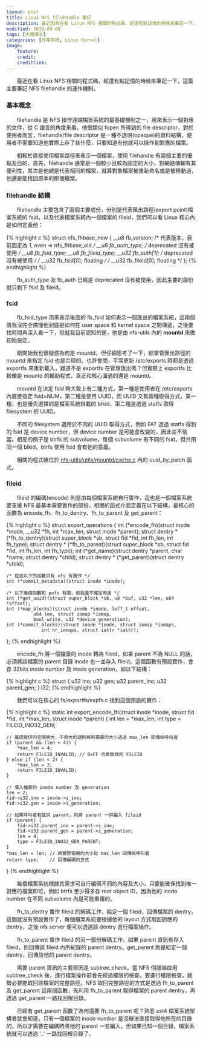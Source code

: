 ```yaml
---
layout: post
title: Linux NFS filehandle 筆記
description: 最近因為在看 Linux NFS 相關的程式碼，趁還有點記憶的時候來筆記一下，這篇主要筆記 NFS filehandle，是 NFS 操作遠端檔案系統的最基礎機制之一，用來表示一個文件。
modified: 2018-09-08
tags: [大魔導士]
categories: [作業系統, Linux Kernel]
image:
    feature: 
    credit: 
    creditlink: 
---
```


　　最近在看 Linux NFS 相關的程式碼，趁還有點記憶的時候來筆記一下，這篇主要筆記 NFS filehandle 的運作機制。

<!--more-->

### 基本概念
　　filehandle 是 NFS 操作遠端檔案系統的最基礎機制之一，用來表示一個對應的文件，從 C 語言的角度來看，他很類似 fopen 所得到的 file descriptor，對於使用者而言，filehandle/file descriptor 是一種不透明(opaque)的資料結構，使用者不需要知道他實際上存了些什麼，只要知道有他就可以操作到對應的檔案。

　　相較於直接使用檔案路徑來表示一個檔案，使用 filehandle 有兩個主要的優點及目的，首先，filehandle 通常是一個較小且較為固定的大小，對網路傳輸有其便利性，其次是他總是代表相同的檔案，就算對象檔案被重新命名或是被移動過，他還是能找回原本的那個檔案。

### filehandle 結構
　　filehandle 主要包含了兩個主要成份，分別是代表匯出路徑(export point)檔案系統的 fsid，以及代表檔案系統內一個檔案的 fileid，我們可以看 Linux 核心內是如何定義他：

{% highlight c %}
struct nfs_fhbase_new {
	__u8		fb_version;	/* 代表版本，目前固定為 1, even => nfs_fhbase_old */
	__u8		fb_auth_type;	/* deprecated 沒有被使用 */
	__u8		fb_fsid_type;
	__u8		fb_fileid_type;
	__u32		fb_auth[1];	/* deprecated 沒有被使用 */
/*	__u32		fb_fsid[0]; floating */
/*	__u32		fb_fileid[0]; floating */
};
{% endhighlight %}

　　fb_auth_type 及 fb_auth 已經是 deprecated 沒有被使用，因此主要的部份就只剩下 fsid 及 fileid。

### fsid
　　fb_fsid_type 用來表示後面的 fb_fsid 如何表示一個匯出的檔案系統，這兩個值我沒完全搞懂他到底是如何在 user space 和 kernel space 之間傳遞，之後要找時間再深入看一下，但就我目前認知的是，他是由 nfs-utils 內的 **mountd** 來做初始設定。

　　剛開始我也很疑惑為何是 mountd，但仔細思考了一下，給掌管匯出路徑的 mountd 來指定 fsid 也是合理的。也許會問，平常更新 /etc/exports 時都是透過 exportfs 來重新載入，難道不是 exportfs 在管理匯出嗎？但實際上 exportfs 比較像是 mountd 的輔助程式，真正和核心溝通的還是 mountd。

　　mountd 在決定 fsid 時大致上有二種方式，第一種是使用者在 /etc/exports 內直接指定 fsid=NUM，第二種是使用 UUID，而 UUID 又有兩種取得方式，第一種，也是優先選擇的是檔案系統掛載的 blkid，第二種是透過 statfs 取得 filesystem 的 UUID。

　　不同的 filesystem 適用於不同的 UUID 取得方式，例如 FAT 透過 statfs 得到的 fsid 是 device number，但 device number 是可能會改變的，因此並不恰當。相反的例子是 btrfs 的 subvolume，每個 subvolume 有不同的 fsid，但共用同一個 blkid，btrfs 使用 fsid 會有他的意義。

　　相關的程式碼位於 [nfs-utils/utils/mountd/cache.c](http://git.linux-nfs.org/?p=steved/nfs-utils.git;a=blob;f=utils/mountd/cache.c) 內的 uuid_by_patch 函式。

### fileid
　　fileid 的編碼(encode) 則是由每個檔案系統自行實作，這也是一個檔案系統要支援 NFS 最基本需要實作的部份，相關的函式介面定義在以下結構，最核心的函數為 encode_fh、fh_to_dentry、fh_to_parent 及 get_parent：

{% highlight c %}
struct export_operations {
	int (*encode_fh)(struct inode *inode, __u32 *fh, int *max_len,
			struct inode *parent);
	struct dentry * (*fh_to_dentry)(struct super_block *sb, struct fid *fid,
			int fh_len, int fh_type);
	struct dentry * (*fh_to_parent)(struct super_block *sb, struct fid *fid,
			int fh_len, int fh_type);
	int (*get_name)(struct dentry *parent, char *name,
			struct dentry *child);
	struct dentry * (*get_parent)(struct dentry *child);

	/* 在這以下的函數只有 xfs 有實作 */
	int (*commit_metadata)(struct inode *inode);

	/* 以下幾個函數和 pnfs 有關，但我還不確定用途 */
	int (*get_uuid)(struct super_block *sb, u8 *buf, u32 *len, u64 *offset);
	int (*map_blocks)(struct inode *inode, loff_t offset,
			  u64 len, struct iomap *iomap,
			  bool write, u32 *device_generation);
	int (*commit_blocks)(struct inode *inode, struct iomap *iomaps,
			     int nr_iomaps, struct iattr *iattr);
};
{% endhighlight %}

　　encode_fh 將一個檔案的 inode 轉為 fileid，如果 parent 不為 NULL 的話，必須將該檔案的 parent 目錄 inode 也一並存入 fileid。這個函數有預設實作，會存 32bits inode number 及 inode generation，如以下結構：

{% highlight c %}
struct {
	u32 ino;
	u32 gen;
	u32 parent_ino;
	u32 parent_gen;
} i32;
{% endhighlight %}

　　我們可以在核心的 fs/exportfs/expfs.c 找到這個預設的實作：

{% highlight c %}
static int export_encode_fh(struct inode *inode, struct fid *fid,
		int *max_len, struct inode *parent)
{
	int len = *max_len;
	int type = FILEID_INO32_GEN;

	// 確認提供的空間夠大，不夠大的話則將所需要的大小透過 max_len 回傳給呼叫者
	if (parent && (len < 4)) {
		*max_len = 4;
		return FILEID_INVALID; // 0xFF 代表無效的 FILEID
	} else if (len < 2) {
		*max_len = 2;
		return FILEID_INVALID;
	}

	// 填入檔案的 inode number 及 generation
	len = 2;
	fid->i32.ino = inode->i_ino;
	fid->i32.gen = inode->i_generation;

	// 如果呼叫者有提供 parent，則將 parent 一併編入 fileid
	if (parent) {
		fid->i32.parent_ino = parent->i_ino;
		fid->i32.parent_gen = parent->i_generation;
		len = 4;
		type = FILEID_INO32_GEN_PARENT;
	}
	*max_len = len;	// 將實際使用的大小從 max_len 回傳給呼叫者
	return type;	// 回傳編碼的方式
}
{% endhighlight %}

　　每個檔案系統根據其需求可自行編碼不同的內容及大小，只要能確保找到唯一對應的檔案即可，例如 btrfs 至少得多存 root object ID，因為他的 inode number 在不同 subvolume 內是可能重複的。

　　fh_to_dentry 實作 fileid 的解碼工作，給定一個 fileid，回傳檔案的 dentry，這個就沒有預設實作了，每個檔案系統要根據他的 layout 方式取回對應的 dentry，之後 nfs server 便可以透過該 dentry 進行檔案操作。

　　fh_to_parent 實作 fileid 的另一部份解碼工作，如果 parent 資訊有存入 fileid，則回傳該 fileid 內所紀錄的 parent dentry。get_parent 則是給定一個 dentry，回傳該他的 parent dentry。

　　需要 parent 資訊的主要原因是 subtree_check，當 NFS 伺服端啟用 subtree_check 後，進行檔案操作前會先經過權限的檢查，要進行權限檢查，就勢必要能取回該檔案的完整路徑。NFS 取回完整路徑的方式是透過 fh_to_parent 及 get_parent 這兩個函數，先利用 fh_to_parent 取得檔案的 parent dentry，再透過 get_parent 一路找回根目錄。

　　已經有 get_parent 函數了為何還要 fh_to_parent 呢？熟悉 ext4 檔案系統架構者就會知道，只有一個檔案的 inode number 是沒辦法直接取得他所在的目錄的，所以才需要在編碼時將他的 parent 一並編入。但如果已知一個目錄，檔案系統就可以透過 '..' 一路找回根目錄了。